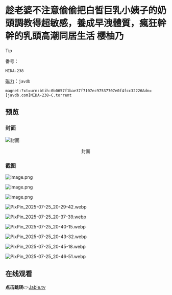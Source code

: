# 趁老婆不注意偷偷把白皙巨乳小姨子的奶頭調教得超敏感，養成早洩體質，瘋狂幹幹的乳頭高潮同居生活 櫻柚乃

> [!TIP]
>
> 番号：
>
> ```
> MIDA-238
> ```
>
> [磁力](magnet:?xt=urn:btih:0b0657f1bae37f7107ec97537707e0f4fcc32226&dn=[javdb.com]MIDA-238-C.torrent)：`javdb`
>
> ```
> magnet:?xt=urn:btih:0b0657f1bae37f7107ec97537707e0f4fcc32226&dn=[javdb.com]MIDA-238-C.torrent
> ```

## 预览

### 封面

![封面](https://c0.jdbstatic.com/covers/qa/qAJ21e.jpg)

<center>封面</center>

### 截图

![image.png](https://im.wegal.eu.org/file/1753442226678_image.png)

![image.png](https://im.wegal.eu.org/file/1753446430192_image.png)

![image.png](https://im.wegal.eu.org/file/1753446487516_image.png)

![PixPin_2025-07-25_20-29-42.webp](https://im.wegal.eu.org/file/1753446674906_PixPin_2025-07-25_20-29-42.webp)

![PixPin_2025-07-25_20-37-39.webp](https://im.wegal.eu.org/file/1753447142808_PixPin_2025-07-25_20-37-39.webp)

![PixPin_2025-07-25_20-40-15.webp](https://im.wegal.eu.org/file/1753447281374_PixPin_2025-07-25_20-40-15.webp)

![PixPin_2025-07-25_20-43-32.webp](https://im.wegal.eu.org/file/1753447479904_PixPin_2025-07-25_20-43-32.webp)

![PixPin_2025-07-25_20-45-18.webp](https://im.wegal.eu.org/file/1753447557961_PixPin_2025-07-25_20-45-18.webp)

![PixPin_2025-07-25_20-46-51.webp](https://im.wegal.eu.org/file/1753447647199_PixPin_2025-07-25_20-46-51.webp)

## 在线观看

**点击跳转**👉[Jable.tv](https://jable.tv/videos/mida-238/)
